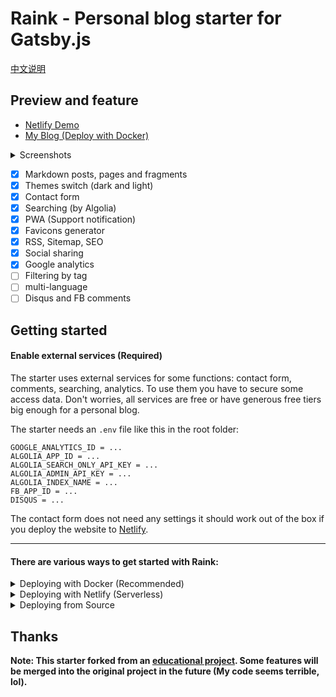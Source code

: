 # Raink - Personal blog starter for Gatsby.js

[中文说明](https://zuolan.me/Raink主题发布/)

## Preview and feature

* [Netlify Demo](https://raink.netlify.com)
* [My Blog (Deploy with Docker)](https://zuolan.me/)

<details><summary>Screenshots</summary>

Later

</details>

* [x] Markdown posts, pages and fragments
* [x] Themes switch (dark and light)
* [x] Contact form
* [x] Searching (by Algolia)
* [x] PWA (Support notification)
* [x] Favicons generator
* [x] RSS, Sitemap, SEO
* [x] Social sharing
* [x] Google analytics
* [ ] Filtering by tag
* [ ] multi-language
* [ ] Disqus and FB comments

## Getting started

#### Enable external services (Required)

The starter uses external services for some functions: contact form, comments, searching, analytics. To use them you have to secure some access data. Don't worries, all services are free or have generous free tiers big enough for a personal blog.

The starter needs an `.env` file like this in the root folder:

```
GOOGLE_ANALYTICS_ID = ...
ALGOLIA_APP_ID = ...
ALGOLIA_SEARCH_ONLY_API_KEY = ...
ALGOLIA_ADMIN_API_KEY = ...
ALGOLIA_INDEX_NAME = ...
FB_APP_ID = ...
DISQUS = ...
```

The contact form does not need any settings it should work out of the box if you deploy the website to [Netlify](https://www.netlify.com/).

----

#### There are various ways to get started with Raink:

<details><summary>Deploying with Docker (Recommended)</summary>

NOTE: Your GatsbyJS site static files will be created into `~/raink/public` automatically.

Clone this repository:

```
$ git clone https://github.com/izuolan/raink.git ~/raink && cd $_
```

#### deploy (production)

This command will be build your site and generate app icons, then run a monitor to monitoring the `content` folder, automatically build and redeploy when file changes:

```shell
$ docker run -dit --restart=always --name raink -v ~/raink:/site zuolan/raink deploy

# See container build log
$ docker logs -f raink
```

Now, everything is ready, you can host the `~/raink/public` folder to any http service, such as Github Pages.

#### develop (development)

Use `develop` command to deploying your site, then open `SERVER_IP:8000`:

```shell
$ docker run -it --rm -p 8000:8000 -v ~/raink:/site zuolan/raink develop
```

#### build and serve

Use `build` command to building your site, then the static files will output the `public` folder:"

```shell
$ docker run -it --rm -v ~/raink:/site zuolan/raink build
```

Use `serve` command to run a http serve:

```shell
$ docker run -dit --name raink -p 8000:8000 -v ~/raink:/site zuolan/raink serve
```

#### other

For example to install a new NPM-module:

```
$ docker run -it --rm -v ~/raink:/site zuolan/raink yarn add gatsby-transformer-yaml
```

</details>

<details><summary>Deploying with Netlify (Serverless)</summary>

1. Fork this repository, and sign in [Netlify](https://www.netlify.com/).
2. [Create a new site](https://app.netlify.com/start) and select your forked repository.
3. Set `.ENV` in Netlify.

    <details><summary>How</summary>

    ![Set ENV in Netlify](https://i.imgur.com/WmcYkOZ.png)

    </details>

4. Keep all default **Basic build settings**, just click **Deploy site** button.

That's all.

</details>

<details><summary>Deploying from Source</summary>

```shell
$ git clone https://github.com/izuolan/raink.git && cd $_
$ npm install --global gatsby-cli
$ yarn install
$ yarn develop
```

</details>

## Thanks

**Note: This starter forked from an [educational project](https://forgatsby.greglobinski.com/gatsby-starter-personal-blog/). Some features will be merged into the original project in the future (My code seems terrible, lol).**